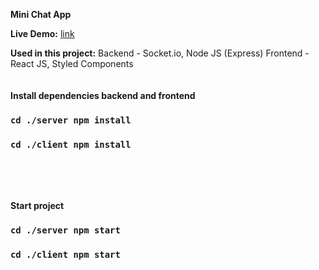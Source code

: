**Mini Chat App**

**Live Demo:** [link](https://mini-chatapp.onrender.com) 

**Used in this project:**
Backend - Socket.io, Node JS (Express)
Frontend - React JS, Styled Components
<br/> 
<br/> 
<br/> 
**Install dependencies backend and frontend** <br/> 
### `cd ./server npm install`
### `cd ./client npm install`

<br/> 
<br/> 
<br/> 

**Start project** <br/> 
### `cd ./server npm start`
### `cd ./client npm start`
